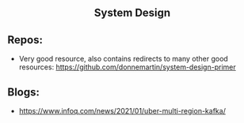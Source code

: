 <h2 align="center">System Design</h2>

## Repos:
 * Very good resource, also contains redirects to many other good resources: https://github.com/donnemartin/system-design-primer

## Blogs:
 * https://www.infoq.com/news/2021/01/uber-multi-region-kafka/
